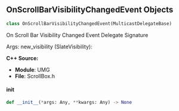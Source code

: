 ## OnScrollBarVisibilityChangedEvent Objects

```python
class OnScrollBarVisibilityChangedEvent(MulticastDelegateBase)
```

On Scroll Bar Visibility Changed Event  Delegate Signature

Args:
    new_visibility (SlateVisibility):

**C++ Source:**

- **Module**: UMG
- **File**: ScrollBox.h

<a id="unreal.OnScrollBarVisibilityChangedEvent.__init__"></a>

#### __init__

```python
def __init__(*args: Any, **kwargs: Any) -> None
```

<a id="unreal.OnUserScrolledEvent"></a>